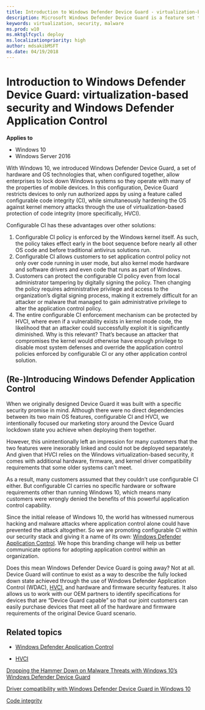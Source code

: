 ```yaml
---
title: Introduction to Windows Defender Device Guard - virtualization-based security and code integrity policies (Windows 10)
description: Microsoft Windows Defender Device Guard is a feature set that consists of both hardware and software system integrity hardening features that revolutionize the Windows operating system’s security.
keywords: virtualization, security, malware
ms.prod: w10
ms.mktglfcycl: deploy
ms.localizationpriority: high
author: mdsakibMSFT
ms.date: 04/19/2018
---
```


# Introduction to Windows Defender Device Guard: virtualization-based security and Windows Defender Application Control

**Applies to**
-   Windows 10
-   Windows Server 2016

With Windows 10, we introduced Windows Defender Device Guard, a set of hardware and OS technologies that, when configured together, allow enterprises to lock down Windows systems so they operate with many of the properties of mobile devices. 
In this configuration, Device Guard restricts devices to only run authorized apps by using a feature called configurable code integrity (CI), while simultaneously hardening the OS against kernel memory attacks through the use of virtualization-based protection of code integrity (more specifically, HVCI). 

Configurable CI has these advantages over other solutions:

1. Configurable CI policy is enforced by the Windows kernel itself. As such, the policy takes effect early in the boot sequence before nearly all other OS code and before traditional antivirus solutions run. 
2. Configurable CI allows customers to set application control policy not only over code running in user mode, but also kernel mode hardware and software drivers and even code that runs as part of Windows. 
3. Customers can protect the configurable CI policy even from local administrator tampering by digitally signing the policy. Then changing the policy requires administrative privilege and access to the organization’s digital signing process, making it extremely difficult for an attacker or malware that managed to gain administrative privilege to alter the application control policy. 
4. The entire configurable CI enforcement mechanism can be protected by HVCI, where even if a vulnerability exists in kernel mode code, the likelihood that an attacker could successfully exploit it is significantly diminished. Why is this relevant? That’s because an attacker that compromises the kernel would otherwise have enough privilege to disable most system defenses and override the application control policies enforced by configurable CI or any other application control solution.

## (Re-)Introducing Windows Defender Application Control

When we originally designed Device Guard it was built with a specific security promise in mind. Although there were no direct dependencies between its two main OS features, configurable CI and HVCI, we intentionally focused our marketing story around the Device Guard lockdown state you achieve when deploying them together. 

However, this unintentionally left an impression for many customers that the two features were inexorably linked and could not be deployed separately. 
And given that HVCI relies on the Windows virtualization-based security, it comes with additional hardware, firmware, and kernel driver compatibility requirements that some older systems can’t meet. 

As a result, many customers assumed that they couldn’t use configurable CI either. 
But configurable CI carries no specific hardware or software requirements other than running Windows 10, which means many customers were wrongly denied the benefits of this powerful application control capability.

Since the initial release of Windows 10, the world has witnessed numerous hacking and malware attacks where application control alone could have prevented the attack altogether. So we are promoting configurable CI within our security stack and giving it a name of its own: [Windows Defender Application Control](https://docs.microsoft.com/windows/security/threat-protection/windows-defender-application-control). 
We hope this branding change will help us better communicate options for adopting application control within an organization.

Does this mean Windows Defender Device Guard is going away? Not at all. Device Guard will continue to exist as a way to describe the fully locked down state achieved through the use of Windows Defender Application Control (WDAC), [HVCI](https://docs.microsoft.com/windows/security/threat-protection/enable-virtualization-based-protection-of-code-integrity), and hardware and firmware security features. It also allows us to work with our OEM partners to identify specifications for devices that are “Device Guard capable” so that our joint customers can easily purchase devices that meet all of the hardware and firmware requirements of the original Device Guard scenario.

## Related topics

- [Windows Defender Application Control](https://docs.microsoft.com/windows/security/threat-protection/windows-defender-application-control)

- [HVCI](https://docs.microsoft.com/windows/security/threat-protection/enable-virtualization-based-protection-of-code-integrity)

[Dropping the Hammer Down on Malware Threats with Windows 10’s Windows Defender Device Guard](https://channel9.msdn.com/Events/Ignite/2015/BRK2336)

[Driver compatibility with Windows Defender Device Guard in Windows 10](https://blogs.msdn.microsoft.com/windows_hardware_certification/2015/05/22/driver-compatibility-with-device-guard-in-windows-10)

[Code integrity](https://technet.microsoft.com/library/dd348642.aspx)



